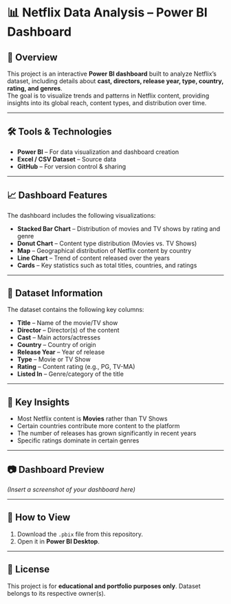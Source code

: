 # 📊 Netflix Data Analysis – Power BI Dashboard

## 📌 Overview
This project is an interactive **Power BI dashboard** built to analyze Netflix’s dataset, including details about **cast, directors, release year, type, country, rating, and genres**.  
The goal is to visualize trends and patterns in Netflix content, providing insights into its global reach, content types, and distribution over time.

---

## 🛠 Tools & Technologies
- **Power BI** – For data visualization and dashboard creation  
- **Excel / CSV Dataset** – Source data  
- **GitHub** – For version control & sharing  

---

## 📈 Dashboard Features
The dashboard includes the following visualizations:

- **Stacked Bar Chart** – Distribution of movies and TV shows by rating and genre  
- **Donut Chart** – Content type distribution (Movies vs. TV Shows)  
- **Map** – Geographical distribution of Netflix content by country  
- **Line Chart** – Trend of content released over the years  
- **Cards** – Key statistics such as total titles, countries, and ratings  

---

## 📂 Dataset Information
The dataset contains the following key columns:
- **Title** – Name of the movie/TV show  
- **Director** – Director(s) of the content  
- **Cast** – Main actors/actresses  
- **Country** – Country of origin  
- **Release Year** – Year of release  
- **Type** – Movie or TV Show  
- **Rating** – Content rating (e.g., PG, TV-MA)  
- **Listed In** – Genre/category of the title  

---

## 🎯 Key Insights
- Most Netflix content is **Movies** rather than TV Shows  
- Certain countries contribute more content to the platform  
- The number of releases has grown significantly in recent years  
- Specific ratings dominate in certain genres  

---

## 📷 Dashboard Preview
*(Insert a screenshot of your dashboard here)*  

---

## 🚀 How to View
1. Download the `.pbix` file from this repository.  
2. Open it in **Power BI Desktop**.  

---

## 📜 License
This project is for **educational and portfolio purposes only**. Dataset belongs to its respective owner(s).

 
 
